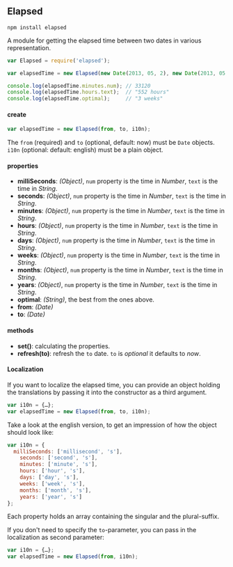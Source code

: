 ## Elapsed

``` batch
npm install elapsed
```

A module for getting the elapsed time between two dates in various representation.

``` js
var Elapsed = require('elapsed');

var elapsedTime = new Elapsed(new Date(2013, 05, 2), new Date(2013, 05, 25));

console.log(elapsedTime.minutes.num); // 33120
console.log(elapsedTime.hours.text);  // "552 hours"
console.log(elapsedTime.optimal);     // "3 weeks"
```

#### create

``` js
var elapsedTime = new Elapsed(from, to, i10n);
```
The `from` (required) and `to` (optional, default: now) must be `Date` objects. `i10n` (optional: default: english) must be a plain object.

#### properties
- __milliSeconds__: _(Object)_, `num` property is the time in _Number_, `text` is the time in _String_.
- __seconds__: _(Object)_, `num` property is the time in _Number_, `text` is the time in _String_.
- __minutes__: _(Object)_, `num` property is the time in _Number_, `text` is the time in _String_.
- __hours__: _(Object)_, `num` property is the time in _Number_, `text` is the time in _String_.
- __days__: _(Object)_, `num` property is the time in _Number_, `text` is the time in _String_.
- __weeks__: _(Object)_, `num` property is the time in _Number_, `text` is the time in _String_.
- __months__: _(Object)_, `num` property is the time in _Number_, `text` is the time in _String_.
- __years__: _(Object)_, `num` property is the time in _Number_, `text` is the time in _String_.
- __optimal__: _(String)_, the best from the ones above.
- __from__: _(Date)_
- __to__: _(Date)_

#### methods
- __set()__: calculating the properties.
- __refresh(to)__: refresh the `to` date. `to` is _optional_ it defaults to _now_.

#### Localization

If you want to localize the elapsed time, you can provide an object holding the translations by passing it into the constructor as a third argument.

``` js
var i10n = {…};
var elapsedTime = new Elapsed(from, to, i10n);
```

Take a look at the english version, to get an impression of how the object should look like:

``` js
var i10n = {
  milliSeconds: ['millisecond', 's'],
	seconds: ['second', 's'],
	minutes: ['minute', 's'],
	hours: ['hour', 's'],
	days: ['day', 's'],
	weeks: ['week', 's'],
	months: ['month', 's'],
	years: ['year', 's']
};
```

Each property holds an array containing the singular and the plural-suffix.

If you don't need to specify the `to`-parameter, you can pass in the localization as second parameter:

``` js
var i10n = {…};
var elapsedTime = new Elapsed(from, i10n);
```
